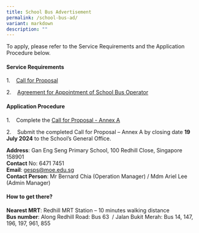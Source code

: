 ```yaml
---
title: School Bus Advertisement
permalink: /school-bus-ad/
variant: markdown
description: ""
---
```

To apply, please refer to the Service Requirements and the Application Procedure below.

#### **Service Requirements**

1.    [Call for Proposal](/files/ATTACHMENT_1_Call_for_Proposals_by_School__Version_June_2023____GESPS_for_2025_2026.pdf)

2.    [Agreement for Appointment of School Bus Operator](/files/ATTACHMENT_3_Agreement_for_Appointment_of_School_Bus_Operator__Version_June_2023____GESPS_for_2025.pdf)

#### **Application Procedure**

1.    Complete the [Call for Proposal - Annex A](/files/ATTACHMENT_2_Call_for_Proposal___Annex_A__Version_June_2023____GESPS_for_2025.pdf)

2.    Submit the completed Call for Proposal – Annex A by closing date **19 July 2024** to the School’s General Office.

**Address**: Gan Eng Seng Primary School, 100 Redhill Close, Singapore 158901  
**Contact** No: 6471 7451  
**Email**: gesps@moe.edu.sg  
**Contact Person**:  Mr Bernard Chia (Operation Manager) / Mdm Ariel Lee (Admin Manager)

#### **How to get there?**

**Nearest MRT**: Redhill MRT Station – 10 minutes walking distance  
**Bus number**: Along Redhill Road: Bus 63  / Jalan Bukit Merah: Bus 14, 147, 196, 197, 961, 855